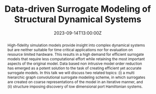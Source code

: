 ---
title: Data-driven Surrogate Modeling of Structural Dynamical Systems

event: Seminar Visit @ DICA
# event_url: https://example.org

location: Politecnico Milano, Milan
address:
  street: Piazza Leonardo da Vinci 32
  city: Milan
  region: Lombardy
  postcode: '20133'
  country: Italy

summary: This talk discusses two topics a multi-hierarchic graph convolutional surrogate modeling approach and dhe discovery of low-dimensional port Hamiltonian systems with imposed structure.
abstract: 'High-fidelity simulation models provide insight into complex dynamical systems but are neither suitable for time critical applications nor for evaluation on resource limited hardware. This results in a high demand for efficient surrogate models that require less computational effort while retaining the most important aspects of the original model. 
Data based non intrusive model order reduction has emerged as a potent solution
to the task of creating efficient yet accurate surrogate models. In this talk we will discuss two related topics:
(i) a multi hierarchic graph convolutional surrogate modeling scheme, in which
surrogates are created on coarse representations of the model in an iterative manner, and
(ii) structure imposing discovery of low dimensional port Hamiltonian systems.'

# Talk start and end times.
#   End time can optionally be hidden by prefixing the line with `#`.
date: '2023-09-14T13:00:00Z'
date_end: '2023-09-14T15:00:00Z'
all_day: false

# Schedule page publish date (NOT talk date).
publishDate: '2017-01-01T00:00:00Z'

authors: []
tags: []

# Is this a featured talk? (true/false)
featured: false

image:
  # caption: ''
  focal_point: Right

links:
  # - icon: twitters
    # icon_pack: fab
    # name: Follow
    # url: https://twitter.com/georgecushen
  url_code: ''
  url_pdf: ''
  url_slides: ''
  url_video: ''

# Markdown Slides (optional).
#   Associate this talk with Markdown slides.
#   Simply enter your slide deck's filename without extension.
#   E.g. `slides = "example-slides"` references `content/slides/example-slides.md`.
#   Otherwise, set `slides = ""`.
slides: example

# Projects (optional).
#   Associate this post with one or more of your projects.
#   Simply enter your project's folder or file name without extension.
#   E.g. `projects = ["internal-project"]` references `content/project/deep-learning/index.md`.
#   Otherwise, set `projects = []`.
projects: 
  - example
---